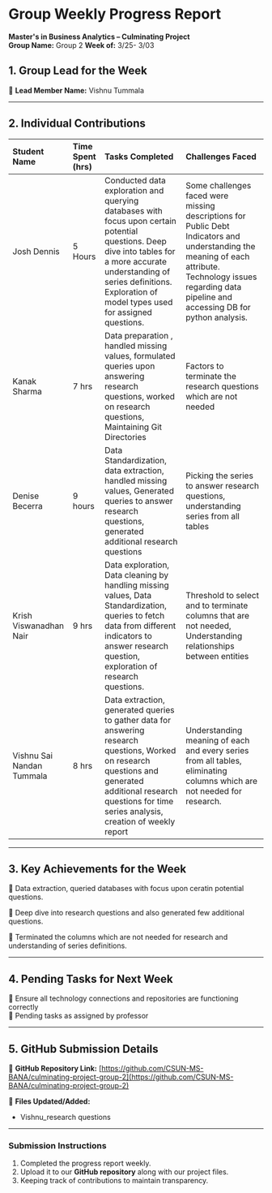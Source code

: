
# Group Weekly Progress Report

**Master's in Business Analytics – Culminating Project**  
**Group Name:** Group 2 **Week of:** 3/25- 3/03

## 1\. Group Lead for the Week

📌 **Lead Member Name:** Vishnu Tummala

---

## 2\. Individual Contributions

| Student Name | Time Spent (hrs) | Tasks Completed | Challenges Faced |
| :---- | :---- | :---- | :---- |
| Josh Dennis | 5 Hours | Conducted data exploration and querying databases with focus upon certain potential questions. Deep dive into tables for a more accurate understanding of series definitions. Exploration of model types used for assigned questions. | Some challenges faced were missing descriptions for Public Debt Indicators and understanding the meaning of each attribute. Technology issues regarding data pipeline and accessing DB for python analysis. |
| Kanak Sharma | 7 hrs | Data preparation , handled missing values, formulated queries upon answering research questions, worked on research questions, Maintaining Git Directories | Factors to terminate the research questions which are not needed|
| Denise Becerra | 9 hours | Data Standardization, data extraction, handled missing values, Generated queries to answer research questions, generated additional research questions  | Picking the series to answer research questions, understanding series from all tables |
| Krish Viswanadhan Nair | 9 hrs | Data exploration, Data cleaning by handling missing values, Data Standardization, queries to fetch data from different indicators to answer research question, exploration of research questions. | Threshold to select and to terminate columns that are not needed, Understanding relationships between entities |
| Vishnu Sai Nandan Tummala | 8 hrs | Data extraction, generated queries to gather data for answering research questions, Worked on research questions and generated additional research questions for time series analysis, creation of weekly report | Understanding meaning of each and every series from all tables, eliminating columns which are not needed for research.|

---

## 3\. Key Achievements for the Week

📌 Data extraction, queried databases with focus upon ceratin potential questions.

📌 Deep dive into research questions and also generated few additional questions.

📌 Terminated the columns which are not needed for research and understanding of series definitions.  

---

## 4\. Pending Tasks for Next Week

📌 Ensure all technology connections and repositories are functioning correctly  
📌 Pending tasks as assigned by professor


---

## 5\. GitHub Submission Details

🔗 **GitHub Repository Link:** [https://github.com/CSUN-MS-BANA/culminating-project-group-2](https://github.com/CSUN-MS-BANA/culminating-project-group-2)

📁 **Files Updated/Added:**

- Vishnu_research questions   
   


---

### Submission Instructions

1. Completed the progress report weekly.  
2. Upload it to our **GitHub repository** along with our project files.  
3. Keeping track of contributions to maintain transparency.


